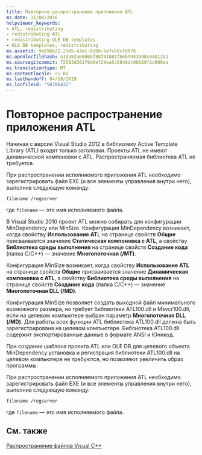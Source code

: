 ```yaml
---
title: Повторное распространение приложения ATL
ms.date: 11/04/2016
helpviewer_keywords:
- ATL, redistributing
- redistributing ATL
- redistributing OLE DB templates
- OLE DB templates, redistributing
ms.assetid: 9a696b22-2345-43ec-826b-be7cb8cfd676
ms.openlocfilehash: a1da92a00d6bf88f41801f8eb99433d0c64812b1
ms.sourcegitcommit: 72583d30170d6ef29ea5c6848dc00169f2c909aa
ms.translationtype: MT
ms.contentlocale: ru-RU
ms.lasthandoff: 04/18/2019
ms.locfileid: "58786432"
---
```

# <a name="redistributing-an-atl-application"></a>Повторное распространение приложения ATL

Начиная с версии Visual Studio 2012 в библиотеку Active Template Library (ATL) входят только заголовки. Проекты ATL не имеют динамической компоновки с ATL. Распространяемая библиотека ATL не требуется.

При распространении исполняемого приложения ATL необходимо зарегистрировать файл EXE (и все элементы управления внутри него), выполнив следующую команду:

```
filename /regserver
```

где `filename` — это имя исполняемого файла.

В Visual Studio 2010 проект ATL можно собирать для конфигурации MinDependency или MinSize. Конфигурация MinDependency возникает, когда свойству **Использование AT**L на странице свойств **Общие** присваивается значение **Статическая компоновка с ATL**, а свойству **Библиотека среды выполнения** на странице свойств **Создание кода** (папка C/C++) — значение **Многопоточная (/MT)**.

Конфигурация MinSize возникает, когда свойству **Использование ATL** на странице свойств **Общие** присваивается значение **Динамическая компоновка с ATL**, а свойству **Библиотека среды выполнения** на странице свойств **Создание кода** (папка C/C++) — значение **Многопоточная DLL (/MD)**.

Конфигурация MinSize позволяет создать выходной файл минимального возможного размера, но требует библиотеки ATL100.dll и Msvcr100.dll, если на целевом компьютере выбран параметр **Многопоточная DLL (/MD)**. Для работы всех функции ATL библиотека ATL100.dll должна быть зарегистрирована на целевом компьютере. Библиотека ATL100.dll содержит экспортированные данные в формате ANSI и Юникод.

При создании шаблона проекта ATL или OLE DB для целевого объекта MinDependency установка и регистрация библиотеки ATL100.dll на целевом компьютере не требуются, но позволяют увеличить образ программы.

При распространении исполняемого приложения ATL необходимо зарегистрировать файл EXE (и все элементы управления внутри него), выполнив следующую команду:

```
filename /regserver
```

где `filename` — это имя исполняемого файла.

## <a name="see-also"></a>См. также

[Распространение файлов Visual C++](redistributing-visual-cpp-files.md)
